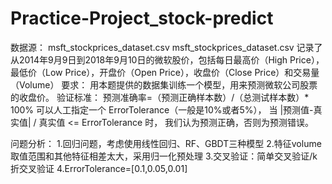 # Practice-Project_stock-predict

数据源：
msft_stockprices_dataset.csv
msft_stockprices_dataset.csv 记录了从2014年9月9日到2018年9月10日的微软股价，包括每日最高价（High Price），最低价（Low Price），开盘价（Open Price），收盘价（Close Price）和交易量（Volume）
要求：
用本题提供的数据集训练一个模型，用来预测微软公司股票的收盘价。
验证标准：
预测准确率=（预测正确样本数）/（总测试样本数）* 100%
可以人工指定一个 ErrorTolerance（一般是10%或者5%），
当 |预测值-真实值| / 真实值 <= ErrorTolerance 时，
我们认为预测正确，否则为预测错误。

问题分析：
1.回归问题，考虑使用线性回归、RF、GBDT三种模型
2.特征volume取值范围和其他特征相差太大，采用归一化预处理
3.交叉验证：简单交叉验证/k折交叉验证
4.ErrorTolerance=[0.1,0.05,0.01]
